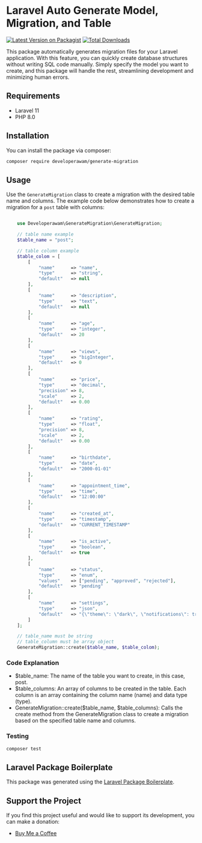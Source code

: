 # Laravel Auto Generate Model, Migration, and Table

[![Latest Version on Packagist](https://img.shields.io/packagist/v/developerawam/generate-migration.svg?style=flat-square)](https://packagist.org/packages/developerawam/generate-migration)
[![Total Downloads](https://img.shields.io/packagist/dt/developerawam/generate-migration.svg?style=flat-square)](https://packagist.org/packages/developerawam/generate-migration)

This package automatically generates migration files for your Laravel application. With this feature, you can quickly create database structures without writing SQL code manually. Simply specify the model you want to create, and this package will handle the rest, streamlining development and minimizing human errors.

## Requirements

- Laravel 11
- PHP 8.0

## Installation

You can install the package via composer:

```bash
composer require developerawam/generate-migration
```

## Usage

Use the `GenerateMigration` class to create a migration with the desired table name and columns. The example code below demonstrates how to create a migration for a `post` table with columns:

```php

    use Developerawam\GenerateMigration\GenerateMigration;

    // table name example
    $table_name = "post";

    // table column example
    $table_colom = [
        [
            "name"      => "name",
            "type"      => "string",
            "default"   => null
        ],
        [
            "name"      => "description",
            "type"      => "text",
            "default"   => null
        ],
        [
            "name"      => "age",
            "type"      => "integer",
            "default"   => 20
        ],
        [
            "name"      => "views",
            "type"      => "bigInteger",
            "default"   => 0
        ],
        [
            "name"      => "price",
            "type"      => "decimal",
            "precision" => 8,
            "scale"     => 2,
            "default"   => 0.00
        ],
        [
            "name"      => "rating",
            "type"      => "float",
            "precision" => 8,
            "scale"     => 2,
            "default"   => 0.00
        ],
        [
            "name"      => "birthdate",
            "type"      => "date",
            "default"   => "2000-01-01"
        ],
        [
            "name"      => "appointment_time",
            "type"      => "time",
            "default"   => "12:00:00"
        ],
        [
            "name"      => "created_at",
            "type"      => "timestamp",
            "default"   => "CURRENT_TIMESTAMP"
        ],
        [
            "name"      => "is_active",
            "type"      => "boolean",
            "default"   => true
        ],
        [
            "name"      => "status",
            "type"      => "enum",
            "values"    => ["pending", "approved", "rejected"],
            "default"   => "pending"
        ],
        [
            "name"      => "settings",
            "type"      => "json",
            "default"   => "{\"theme\": \"dark\", \"notifications\": true}"
        ]
    ];

    // table_name must be string
    // table_column must be array object
    GenerateMigration::create($table_name, $table_colom);

```

### Code Explanation

- $table_name: The name of the table you want to create, in this case, post.
- $table_columns: An array of columns to be created in the table. Each column is an array containing the column name (name) and data type (type).
- GenerateMigration::create($table_name, $table_columns): Calls the create method from the GenerateMigration class to create a migration based on the specified table name and columns.

### Testing

```bash
composer test
```

## Laravel Package Boilerplate

This package was generated using the [Laravel Package Boilerplate](https://laravelpackageboilerplate.com).

## Support the Project

If you find this project useful and would like to support its development, you can make a donation:

- [Buy Me a Coffee](https://trakteer.id/developer_awam/link)

